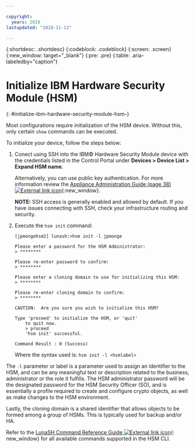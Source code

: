```yaml
---

copyright:
  years: 2018
lastupdated: "2018-11-12"

---
```


{:shortdesc: .shortdesc}
{:codeblock: .codeblock}
{:screen: .screen}
{:new_window: target="_blank"}
{:pre: .pre}
{:table: .aria-labeledby="caption"}

# Initialize IBM Hardware Security Module (HSM)
{: #initialize-ibm-hardware-security-module-hsm-}

Most configurations require initialization of the HSM device. Without this, only certain `show` commands can be executed.

To initialize your device, follow the steps below:

1.	Conect using SSH into the IBM© Hardware Security Module device with the credentials listed in the Control Portal under **Devices > Device List > Expand HSM name**.

	Alternatively, you can use public key authentication. For more information review the [Appliance Administration Guide (page 38) ![External link icon](../../icons/launch-glyph.svg "External link icon")](https://public.dhe.ibm.com/cloud/bluemix/network/vpx/appliance_administration_guide.pdf){:new_window}.

	**NOTE:** SSH access is generally enabled and allowed by default. If you have issues connecting with SSH, check your infrastructure routing and security.

2. Execute the `hsm init` command:

	```
	[jpmongehsm2] lunash:>hsm init -l jpmonge

	Please enter a password for the HSM Administrator:
	> ********

	Please re-enter password to confirm:
	> ********

	Please enter a cloning domain to use for initializing this HSM:
	> ********

	Please re-enter cloning domain to confirm:
	> ********

	CAUTION:  Are you sure you wish to initialize this HSM?

	Type 'proceed' to initialize the HSM, or 'quit'
		to quit now.
		> proceed
		'hsm init' successful.

	Command Result : 0 (Success)
  	```

	Where the syntax used is: `hsm init -l <hsmlabel>`

The `-l` parameter or label is a parameter used to assign an identifier to the HSM, and can be any meaningful text or description related to the business, administrator or the role it fulfills. The HSM administrator password will be the designated password for the HSM Security Officer (SO), and is essentially a profile required to create and configure crypto objects, as well as make changes to the HSM environment.

Lastly, the cloning domain is a shared identifier that allows objects to be formed among a group of HSMs. This is typically used for backup and/or HA.

Refer to the [LunaSH Command Reference Guide ![External link icon](../../icons/launch-glyph.svg "External link icon")](https://public.dhe.ibm.com/cloud/bluemix/network/vpx/lunash_command_reference_guide.pdf){: new_window} for all available commands supported in the HSM CLI.
